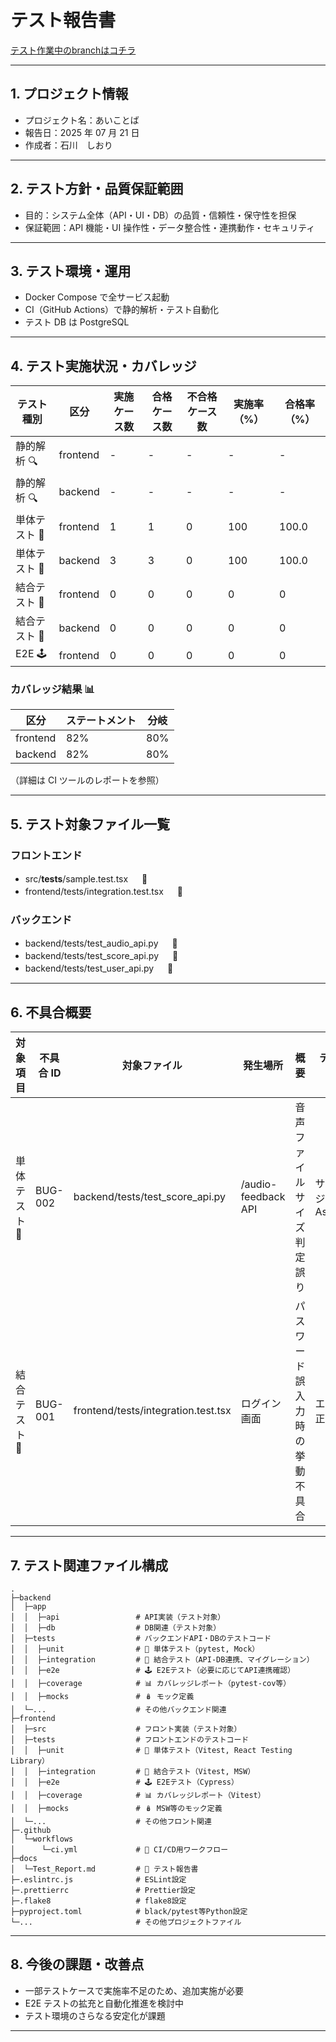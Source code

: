 # テスト報告書
[テスト作業中のbranchはコチラ](https://github.com/ms-engineer-bc25-04/sec9_teamB/tree/feature/qa-test)

---
## 1. プロジェクト情報

- プロジェクト名：あいことば
- 報告日：2025 年 07 月 21 日
- 作成者：石川　しおり

---

## 2. テスト方針・品質保証範囲

- 目的：システム全体（API・UI・DB）の品質・信頼性・保守性を担保
- 保証範囲：API 機能・UI 操作性・データ整合性・連携動作・セキュリティ

---

## 3. テスト環境・運用

- Docker Compose で全サービス起動
- CI（GitHub Actions）で静的解析・テスト自動化
- テスト DB は PostgreSQL

---

## 4. テスト実施状況・カバレッジ

| テスト種別    | 区分     | 実施ケース数 | 合格ケース数 | 不合格ケース数 | 実施率（%） | 合格率（%） |
| ------------- | -------- | ------------ | ------------ | -------------- | ----------- | ----------- |
| 静的解析 🔍   | frontend | -            | -            | -              | -           | -           |
| 静的解析 🔍   | backend  | -            | -            | -              | -           | -           |
| 単体テスト 🧪 | frontend | 1            | 1            | 0              | 100         | 100.0       |
| 単体テスト 🧪 | backend  | 3            | 3            | 0              | 100         | 100.0       |
| 結合テスト 🔗 | frontend | 0            | 0            | 0              | 0           | 0           |
| 結合テスト 🔗 | backend  | 0            | 0            | 0              | 0           | 0           |
| E2E 🕹️        | frontend | 0            | 0            | 0              | 0           | 0           |

### カバレッジ結果 📊

| 区分     | ステートメント | 分岐 |
| -------- | -------------- | ---- |
| frontend | 82%            | 80%  |
| backend  | 82%            | 80%  |

（詳細は CI ツールのレポートを参照）

---

## 5. テスト対象ファイル一覧

### フロントエンド

- src/**tests**/sample.test.tsx 　 🧪
- frontend/tests/integration.test.tsx 　 🔗

### バックエンド

- backend/tests/test_audio_api.py 　 🧪
- backend/tests/test_score_api.py 　 🧪
- backend/tests/test_user_api.py 　 🧪

---

## 6. 不具合概要

| 対象項目      | 不具合 ID | 対象ファイル                        | 発生場所            | 概要                           | テストエラー内容                    | 状態                         |
| ------------- | --------- | ----------------------------------- | ------------------- | ------------------------------ | ----------------------------------- | ---------------------------- |
| 単体テスト 🧪 | BUG-002   | backend/tests/test_score_api.py     | /audio-feedback API | 音声ファイルサイズ判定誤り     | サイズ判定ロジックで AssertionError | 修正済（テストパス確認済み） |
| 結合テスト 🔗 | BUG-001   | frontend/tests/integration.test.tsx | ログイン画面        | パスワード誤入力時の挙動不具合 | エラー表示が正しく出ない            | 対応中                       |


---

## 7. テスト関連ファイル構成

```
.
├─backend
│  ├─app
│  │  ├─api                 # API実装（テスト対象）
│  │  ├─db                  # DB関連（テスト対象）
│  ├─tests                  # バックエンドAPI・DBのテストコード
│  │  ├─unit                # 🧪 単体テスト（pytest, Mock）
│  │  ├─integration         # 🔗 結合テスト（API-DB連携、マイグレーション）
│  │  ├─e2e                 # 🕹️ E2Eテスト（必要に応じてAPI連携確認）
│  │  ├─coverage            # 📊 カバレッジレポート（pytest-cov等）
│  │  ├─mocks               # 🪆 モック定義
│  └─...                    # その他バックエンド関連
├─frontend
│  ├─src                    # フロント実装（テスト対象）
│  ├─tests                  # フロントエンドのテストコード
│  │  ├─unit                # 🧪 単体テスト（Vitest, React Testing Library）
│  │  ├─integration         # 🔗 結合テスト（Vitest, MSW）
│  │  ├─e2e                 # 🕹️ E2Eテスト（Cypress）
│  │  ├─coverage            # 📊 カバレッジレポート（Vitest）
│  │  ├─mocks               # 🪆 MSW等のモック定義
│  └─...                    # その他フロント関連
├─.github
│  └─workflows
│      └─ci.yml             # 🤖 CI/CD用ワークフロー
├─docs
│  └─Test_Report.md         # 📄 テスト報告書
├─.eslintrc.js              # ESLint設定
├─.prettierrc               # Prettier設定
├─.flake8                   # flake8設定
├─pyproject.toml            # black/pytest等Python設定
└─...                       # その他プロジェクトファイル
```

---

## 8. 今後の課題・改善点

- 一部テストケースで実施率不足のため、追加実施が必要
- E2E テストの拡充と自動化推進を検討中
- テスト環境のさらなる安定化が課題

---